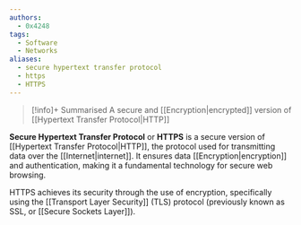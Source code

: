 ```yaml
---
authors: 
  - 0x4248
tags:
  - Software
  - Networks
aliases:
  - secure hypertext transfer protocol
  - https
  - HTTPS
---
```

> [!info]+ Summarised
> A secure and [[Encryption|encrypted]] version of [[Hypertext Transfer Protocol|HTTP]]

**Secure Hypertext Transfer Protocol** or **HTTPS** is a secure version of [[Hypertext Transfer Protocol|HTTP]], the protocol used for transmitting data over the [[Internet|internet]]. It ensures data [[Encryption|encryption]] and authentication, making it a fundamental technology for secure web browsing.

HTTPS achieves its security through the use of encryption, specifically using the [[Transport Layer Security]] (TLS) protocol (previously known as SSL, or [[Secure Sockets Layer]]). 